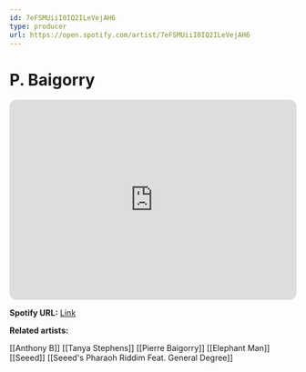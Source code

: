 ```yaml
---
id: 7eFSMUiiI0IQ2ILeVejAH6
type: producer
url: https://open.spotify.com/artist/7eFSMUiiI0IQ2ILeVejAH6
---
```

# P. Baigorry

<iframe style="border-radius:12px" src="https://open.spotify.com/embed/artist/7eFSMUiiI0IQ2ILeVejAH6" width="100%" height="352" frameBorder="0" allowfullscreen="" allow="autoplay; clipboard-write; encrypted-media; fullscreen; picture-in-picture" loading="lazy"></iframe>

**Spotify URL:** [Link](https://open.spotify.com/artist/7eFSMUiiI0IQ2ILeVejAH6)

**Related artists:**

[[Anthony B]]
[[Tanya Stephens]]
[[Pierre Baigorry]]
[[Elephant Man]]
[[Seeed]]
[[Seeed's Pharaoh Riddim Feat. General Degree]]
